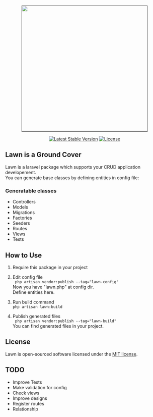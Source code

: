<p align="center"><a href="" target="_blank"><img src="https://user-images.githubusercontent.com/94616880/143237092-17915166-5c4a-48f0-9873-76fca1db373c.png" width="400"></a></p>

<p align="center">
<!-- <a href=""><img src="https://img.shields.io/packagist/dt/laravel/framework" alt="Total Downloads"></a> -->
<a href="https://packagist.org/packages/tkusa/lawn"><img src="https://packagist.org/packages/tkusa/lawn" alt="Latest Stable Version"></a>
<a href="https://packagist.org/packages/tkusa/lawn"><img src="https://packagist.org/packages/tkusa/lawn" alt="License"></a>
</p>

## Lawn is a Ground Cover

Lawn is a laravel package which supports your CRUD application developement.  
You can generate base classes by defining entities in config file:

### Generatable classes
- Controllers
- Models
- Migrations
- Factories
- Seeders
- Routes
- Views
- Tests

## How to Use

1. Require this package in your project

2. Edit config file  
``` php artisan vendor:publish --tag="lawn-config"```   
Now you have "lawn.php" at config dir.  
Define entities here.  

3. Run build command   
``` php artisan lawn:build ```  

4. Publish generated files   
``` php artisan vendor:publish --tag="lawn-build"```  
You can find generated files in your project.  



## License

Lawn is open-sourced software licensed under the [MIT license](https://opensource.org/licenses/MIT).


## TODO
- Improve Tests
- Make validation for config
- Check views
- Improve designs
- Register routes
- Relationship

